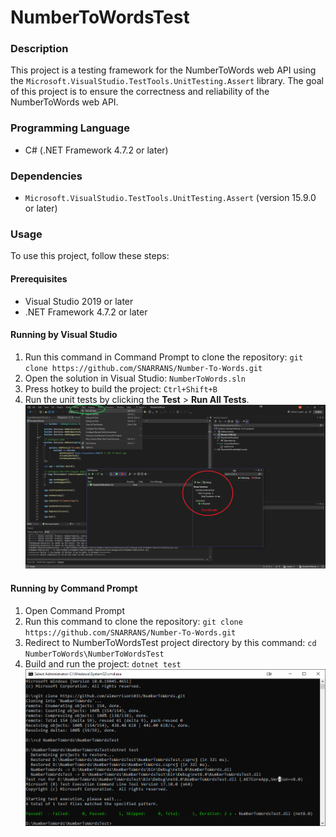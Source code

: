 # NumberToWordsTest

### Description

This project is a testing framework for the NumberToWords web API using the `Microsoft.VisualStudio.TestTools.UnitTesting.Assert` library. The goal of this project is to ensure the correctness and reliability of the NumberToWords web API.

### Programming Language

- C# (.NET Framework 4.7.2 or later)

### Dependencies

- `Microsoft.VisualStudio.TestTools.UnitTesting.Assert` (version 15.9.0 or later)

### Usage

To use this project, follow these steps:

#### Prerequisites

- Visual Studio 2019 or later
- .NET Framework 4.7.2 or later

#### Running by Visual Studio

1. Run this command in Command Prompt to clone the repository: `git clone https://github.com/SNARRANS/Number-To-Words.git`
2. Open the solution in Visual Studio: `NumberToWords.sln`
3. Press hotkey to build the project: `Ctrl+Shift+B`
4. Run the unit tests by clicking the **Test** > **Run All Tests**.
   ![picture: run in Visual Studio](../screenshot/screenshot-4.png)

#### Running by Command Prompt

1. Open Command Prompt
2. Run this command to clone the repository: `git clone https://github.com/SNARRANS/Number-To-Words.git`
3. Redirect to NumberToWordsTest project directory by this command: `cd NumberToWords\NumberToWordsTest`
4. Build and run the project: `dotnet test`
   ![picture: run in cmd](../screenshot/screenshot-5.png)
